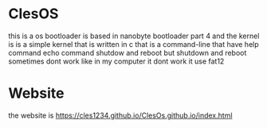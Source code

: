 # ClesOS
this is a os bootloader is based in nanobyte bootloader part 4 and the kernel is is a simple kernel that is written in c that is a command-line that have help command echo command shutdow and reboot but shutdown and reboot sometimes dont work like in  my computer it dont work it use fat12
# Website
the website is https://cles1234.github.io/ClesOs.github.io/index.html
